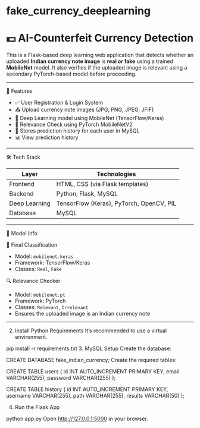 # fake_currency_deeplearning
# 💵 AI-Counterfeit Currency Detection

This is a Flask-based deep learning web application that detects whether an uploaded **Indian currency note image** is **real or fake** using a trained **MobileNet** model. It also verifies if the uploaded image is relevant using a secondary PyTorch-based model before proceeding.

---

🚀 Features

- ✅ User Registration & Login System
- 📤 Upload currency note images (JPG, PNG, JPEG, JFIF)
- 🧠 Deep Learning model using MobileNet (TensorFlow/Keras)
- 🧪 Relevance Check using PyTorch MobileNetV2
- 💾 Stores prediction history for each user in MySQL
- 📊 View prediction history

---

🛠️ Tech Stack

| Layer        | Technologies                                 |
|--------------|----------------------------------------------|
| Frontend     | HTML, CSS (via Flask templates)              |
| Backend      | Python, Flask, MySQL                         |
| Deep Learning| TensorFlow (Keras), PyTorch, OpenCV, PIL     |
| Database     | MySQL                                        |

---

🧠 Model Info

🎯 Final Classification
- Model: `mobilenet.keras`
- Framework: TensorFlow/Keras
- Classes: `Real`, `Fake`

🔍 Relevance Checker
- Model: `mobilenet.pt`
- Framework: PyTorch
- Classes: `Relevant`, `Irrelevant`
- Ensures the uploaded image is an Indian currency note

---


2. Install Python Requirements
It’s recommended to use a virtual environment.

pip install -r requirements.txt
3. MySQL Setup
Create the database:

CREATE DATABASE fake_indian_currency;
Create the required tables:

CREATE TABLE users (
    id INT AUTO_INCREMENT PRIMARY KEY,
    email VARCHAR(255),
    password VARCHAR(255)
);

CREATE TABLE history (
    id INT AUTO_INCREMENT PRIMARY KEY,
    username VARCHAR(255),
    path VARCHAR(255),
    results VARCHAR(50)
);


4. Run the Flask App

python app.py
Open http://127.0.0.1:5000 in your browser.
